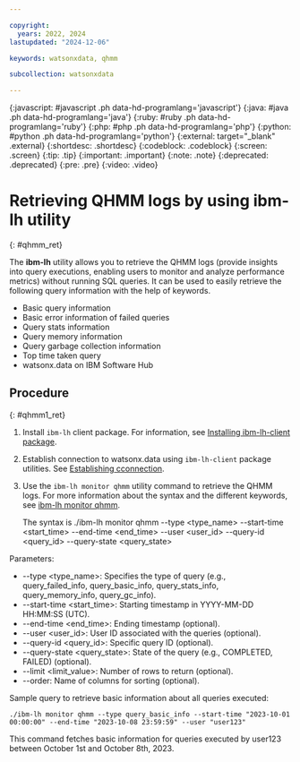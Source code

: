 ```yaml
---

copyright:
  years: 2022, 2024
lastupdated: "2024-12-06"

keywords: watsonxdata, qhmm

subcollection: watsonxdata

---
```


{:javascript: #javascript .ph data-hd-programlang='javascript'}
{:java: #java .ph data-hd-programlang='java'}
{:ruby: #ruby .ph data-hd-programlang='ruby'}
{:php: #php .ph data-hd-programlang='php'}
{:python: #python .ph data-hd-programlang='python'}
{:external: target="_blank" .external}
{:shortdesc: .shortdesc}
{:codeblock: .codeblock}
{:screen: .screen}
{:tip: .tip}
{:important: .important}
{:note: .note}
{:deprecated: .deprecated}
{:pre: .pre}
{:video: .video}

# Retrieving QHMM logs by using ibm-lh utility
{: #qhmm_ret}

The **ibm-lh** utility allows you to retrieve the QHMM logs (provide insights into query executions, enabling users to monitor and analyze performance metrics) without running SQL queries. It can be used to easily retrieve the following query information with the help of  keywords.

* Basic query information
* Basic error information of failed queries
* Query stats information
* Query memory information
* Query garbage collection information
* Top time taken query
* watsonx.data on IBM Software Hub

## Procedure
{: #qhmm1_ret}

1. Install `ibm-lh` client package. For information, see [Installing ibm-lh-client package](https://www.ibm.com/docs/SSNFH6_5.1.x/wxd-client/topics/install-lh-client.html).

1. Establish connection to watsonx.data using `ibm-lh-client` package utilities. See [Establishing cconnection](https://www.ibm.com/docs/SSNFH6_5.1.x/wxd-client/topics/work-ibm-lh.html).

1. Use the `ibm-lh monitor qhmm` utility command to retrieve the QHMM logs. For more information about the syntax and the different keywords, see [ibm-lh monitor qhmm](https://www.ibm.com/docs/SSNFH6_5.1.x/wxd-client/topics/ibm_lh_commands.html).

   The syntax is
   ./ibm-lh monitor qhmm --type <type_name> --start-time <start_time> --end-time <end_time> --user <user_id> --query-id <query_id> --query-state <query_state>


Parameters:
* --type <type_name>: Specifies the type of query (e.g., query_failed_info, query_basic_info, query_stats_info, query_memory_info, query_gc_info).
* --start-time <start_time>: Starting timestamp in YYYY-MM-DD HH:MM:SS (UTC).
* --end-time <end_time>: Ending timestamp (optional).
* --user <user_id>: User ID associated with the queries (optional).
* --query-id <query_id>: Specific query ID (optional).
* --query-state <query_state>: State of the query (e.g., COMPLETED, FAILED) (optional).
* --limit <limit_value>: Number of rows to return (optional).
* --order: Name of columns for sorting (optional).


Sample query to retrieve basic information about all queries executed:

`./ibm-lh monitor qhmm --type query_basic_info --start-time "2023-10-01 00:00:00" --end-time "2023-10-08 23:59:59" --user "user123"`

This command fetches basic information for queries executed by user123 between October 1st and October 8th, 2023.

